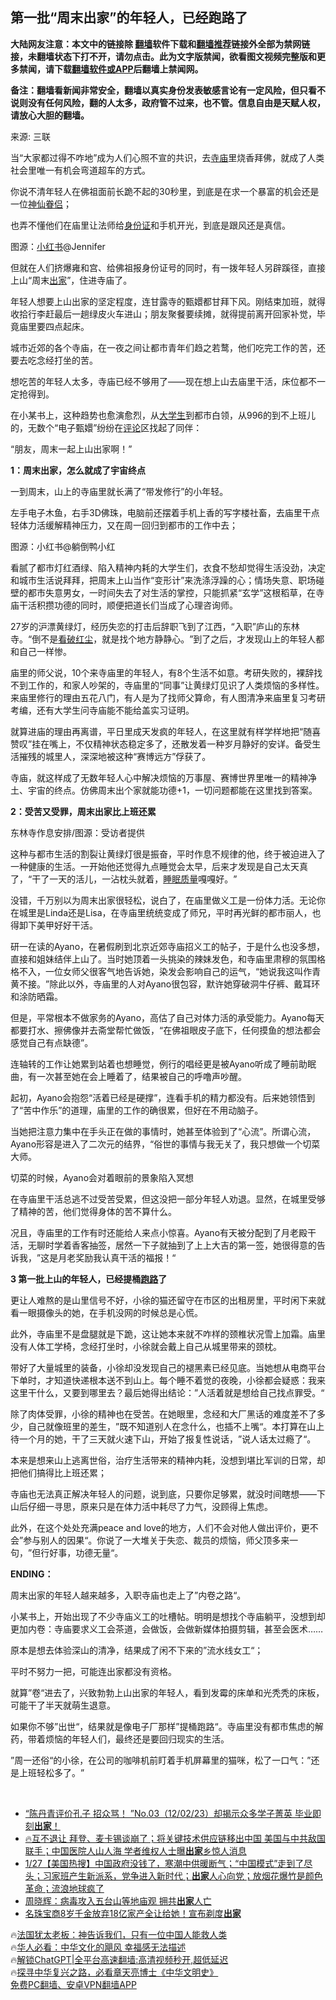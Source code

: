  <!-- 面包屑导航 --> <h2>第一批“周末出家”的年轻人，已经跑路了</h2> <p class="notice"><b>大陆网友注意：本文中的链接除 <a href="https://github.com/bannedbook/fanqiang" >翻墙</a>软件下载和<a href="https://github.com/killgcd/justmysocks/blob/master/README.md">翻墙推荐</a>链接外全部为禁网链接，未翻墙状态下打不开，请勿点击。此为文字版禁闻，欲看图文视频完整版和更多禁闻，请下载<a href="https://github.com/bannedbook/fanqiang">翻墙软件或APP</a>后翻墙上禁闻网。</p><p>备注：翻墙看新闻非常安全，翻墙以真实身份发表敏感言论有一定风险，但只看不说则没有任何风险，翻的人太多，政府管不过来，也不管。信息自由是天赋人权，请放心大胆的翻墙。</b></p>  <div class="entry"> <p>来源:&nbsp;三联                           </p> <p>当‌‌“大家都过得不咋地‌‌”成为人们心照不宣的共识，去<a href="https://www.bannedbook.org/bnews/tag/%E5%AF%BA%E5%BA%99/" class="st_tag internal_tag" rel="tag" title="标签 寺庙 下的日志">寺庙</a>里烧香拜佛，就成了人类社会里唯一有机会弯道超车的方式。</p> <p>	你说不清年轻人在佛祖面前长跪不起的30秒里，到底是在求一个暴富的机会还是一位<a href="https://www.bannedbook.org/bnews/tag/%E7%A5%9E%E4%BB%99%E7%9C%B7%E4%BE%A3/" class="st_tag internal_tag" rel="tag" title="标签 神仙眷侣 下的日志">神仙眷侣</a>；</p> <p>	也弄不懂他们在庙里让法师给<a href="https://www.bannedbook.org/bnews/tag/%e8%ba%ab%e4%bb%bd%e8%af%81/" class="st_tag internal_tag" rel="tag" title="标签 身份证 下的日志">身份证</a>和手机开光，到底是跟风还是真信。</p> <p>	图源：<a href="https://www.bannedbook.org/bnews/tag/%e5%b0%8f%e7%ba%a2%e4%b9%a6/" class="st_tag internal_tag" rel="tag" title="标签 小红书 下的日志">小红书</a>@Jennifer</p> <p>	但就在人们挤爆雍和宫、给佛祖报身份证号的同时，有一拨年轻人另辟蹊径，直接上山‌‌“周末<a href="https://www.bannedbook.org/bnews/tag/%E5%87%BA%E5%AE%B6/" class="st_tag internal_tag" rel="tag" title="标签 出家 下的日志">出家</a>‌‌”，住进寺庙了。</p> <p>	年轻人想要上山出家的坚定程度，连甘露寺的甄嬛都甘拜下风。刚结束加班，就得收拾行李赶最后一趟绿皮火车进山；朋友聚餐要续摊，就得提前离开回家补觉，毕竟庙里要四点起床。</p> <p>	城市近郊的各个寺庙，在一夜之间让都市青年们趋之若鹜，他们吃完工作的苦，还要去吃念经打坐的苦。</p> <p>	想吃苦的年轻人太多，寺庙已经不够用了——现在想上山去庙里干活，床位都不一定抢得到。</p> <p>	在小某书上，这种趋势也愈演愈烈，从<a href="https://www.bannedbook.org/bnews/tag/%e5%a4%a7%e5%ad%a6%e7%94%9f/" class="st_tag internal_tag" rel="tag" title="标签 大学生 下的日志">大学生</a>到都市白领，从996的到不上班儿的，无数个‌‌“电子甄嬛‌‌”纷纷在<span class='wp_keywordlink_affiliate'><a href="https://www.bannedbook.org/bnews/comments/" title="新闻评论" target="_blank">评论</a></span>区找起了同伴：</p> <p>	‌‌“朋友，周末一起上山出家啊！‌‌”</p> <p>	<strong>1：周末出家，怎么就成了宇宙终点</strong></p> <p>	一到周末，山上的寺庙里就长满了‌‌“带发修行‌‌”的小年轻。</p>  <p>	左手电子木鱼，右手3D佛珠，电脑前还摆着手机上香的写字楼社畜，去庙里干点轻体力活缓解精神压力，又在周一回归到都市的工作中去；<br />	</p> <p>	图源：小红书@躺倒鸭小红</p> <p>	看腻了都市灯红酒绿、陷入精神内耗的大学生们，衣食不愁却觉得生活没劲，决定和城市生活说拜拜，把周末上山当作‌‌“变形计‌‌”来洗涤浮躁的心；情场失意、职场碰壁的都市失意男女，一时间失去了对生活的掌控，只能抓紧‌‌“玄学‌‌”这根稻草，在寺庙干活积攒功德的同时，顺便把道长们当成了心理咨询师。</p> <p>	27岁的沪漂黄绿灯，经历失恋的打击后辞职飞到了江西，‌‌“入职‌‌”庐山的东林寺。‌‌“倒不是<a href="https://www.bannedbook.org/bnews/tag/%e7%9c%8b%e7%a0%b4%e7%ba%a2%e5%b0%98/" class="st_tag internal_tag" rel="tag" title="标签 看破红尘 下的日志">看破红尘</a>，就是找个地方静静心。‌‌”到了之后，才发现山上的年轻人都和自己一样惨。</p> <p>	庙里的师父说，10个来寺庙里的年轻人，有8个生活不如意。考研失败的，裸辞找不到工作的，和家人吵架的，寺庙里的‌‌“同事‌‌”让黄绿灯见识了人类烦恼的多样性。来庙里修行的理由五花八门，有人是为了找师父算命，有人图清净来庙里复习考研考编，还有大学生问寺庙能不能给盖实习证明。</p> <p>	就算进庙的理由再离谱，平日里成天发疯的年轻人，在这里就有样学样地把‌‌“随喜赞叹‌‌”挂在嘴上，不仅精神状态稳定多了，还散发着一种岁月静好的安详。备受生活摧残的城里人，深深地被这种‌‌“赛博远方‌‌”俘获了。</p> <p>	寺庙，就这样成了无数年轻人心中解决烦恼的万事屋、赛博世界里唯一的精神净土、宇宙的终点。仿佛周末出个家就能功德+1，一切问题都能在这里找到答案。</p> <p>	<strong>2：受苦又受罪，周末出家比上班还累</strong></p> <p>	</p> <p>	东林寺作息安排/图源：受访者提供</p> <p>	这种与都市生活的割裂让黄绿灯很是振奋，平时作息不规律的他，终于被迫进入了一种健康的生活。一开始他还觉得九点睡觉会太早，后来才发现是自己太天真了，‌‌“干了一天的活儿，一沾枕头就着，<a href="https://www.bannedbook.org/bnews/tag/%E7%9D%A1%E7%9C%A0%E8%B4%A8%E9%87%8F/" class="st_tag internal_tag" rel="tag" title="标签 睡眠质量 下的日志">睡眠质量</a>嘎嘎好。‌‌”</p> <p>	没错，千万别以为周末出家很轻松，说白了，在庙里做义工是一份体力活。无论你在城里是Linda还是Lisa，在寺庙里统统变成了师兄，平时再光鲜的都市丽人，也得卸下美甲好好干活。</p> <p>	研一在读的Ayano，在暑假刷到北京近郊寺庙招义工的帖子，于是什么也没多想，直接和姐妹结伴上山了。当时她顶着一头挑染的辣妹发色，和寺庙里肃穆的氛围格格不入，一位女师父很客气地告诉她，染发会影响自己的运气，‌‌“她说我这叫作青黄不接。‌‌”除此以外，寺庙里的人对Ayano很包容，默许她穿破洞牛仔裤、戴耳环和涂防晒霜。</p>  <p>	但是，平常根本不做家务的Ayano，高估了自己对体力活的承受能力。Ayano每天都要打水、擦佛像并去斋堂帮忙做饭，‌‌“在佛祖眼皮子底下，任何摸鱼的想法都会感觉自己有点缺德‌‌”。</p> <p>	连轴转的工作让她累到站着也想睡觉，例行的唱经更是被Ayano听成了睡前助眠曲，有一次甚至她在会上睡着了，结果被自己的呼噜声吵醒。</p> <p>	起初，Ayano会抱怨‌‌“活着已经是硬撑‌‌”，连看手机的精力都没有。后来她领悟到了‌‌“苦中作乐‌‌”的道理，庙里的工作的确很累，但好在不用动脑子。</p> <p>	当她把注意力集中在手头正在做的事情时，她甚至体验到了‌‌“心流‌‌”。所谓心流，Ayano形容是进入了二次元的结界，‌‌“俗世的事情与我无关了，我只想做一个切菜大师。</p> <p>	切菜的时候，Ayano会对着眼前的景象陷入冥想</p> <p>	在寺庙里干活总逃不过受苦受累，但这没把一部分年轻人劝退。显然，在城里受够了精神的苦，他们觉得身体的苦不算什么。</p> <p>	况且，寺庙里的工作有时还能给人来点小惊喜。Ayano有天被分配到了月老殿干活，无聊时学着香客抽签，居然一下子就抽到了上上大吉的第一签，她很得意的告诉我，‌‌”这是月老奖励我认真干活的福报！‌‌“</p> <p>	<strong>3 第一批上山的年轻人，已经提桶<a href="https://www.bannedbook.org/bnews/tag/%E8%B7%91%E8%B7%AF/" class="st_tag internal_tag" rel="tag" title="标签 跑路 下的日志">跑路</a>了</strong></p> <p>	更让人难熬的是山里信号不好，小徐的猫还留守在市区的出租房里，平时闲下来就看一眼摄像头的她，在手机没网的时候总是心慌。</p> <p>	此外，寺庙里不是盘腿就是下跪，这让她本来就不咋样的颈椎状况雪上加霜。庙里没有人体工学椅，念经打坐时，小徐就会戴上自己从城里带来的颈枕。</p> <p>	带好了大量城里的装备，小徐却没发现自己的褪黑素已经见底。当她想从电商平台下单时，才知道快递根本送不到山上。每个睡不着觉的夜晚，小徐都会疑惑：我来这里干什么，又要到哪里去？最后她得出结论：‌‌”人活着就是想给自己找点罪受。‌‌“</p> <p>	除了肉体受罪，小徐的精神也在受苦。在她眼里，念经和大厂黑话的难度差不了多少，自己就像班里的差生，‌‌”既不知道别人在念什么，也插不上嘴‌‌“。本打算在山上待一个月的她，干了三天就火速下山，开始了报复性说话，‌‌”说人话太过瘾了‌‌“。</p> <p>	本来是想来山上逃离世俗，治疗生活带来的精神内耗，没想到堪比军训的日常，却把他们搞得比上班还累；</p>  <p>	寺庙也无法真正解决年轻人的问题，说到底，只要你足够累，就没时间瞎想——下山后仔细一寻思，原来只是在体力活中耗尽了力气，没顾得上焦虑。</p> <p>	此外，在这个处处充满peace and love的地方，人们不会对他人做出评价，更不会‌‌”参与别人的因果‌‌“。你说了一大堆关于失恋、裁员的烦恼，师父顶多来一句，‌‌”但行好事，功德无量‌‌“。</p> <p>	<strong>ENDING：</strong></p> <p>	周末出家的年轻人越来越多，入职寺庙也走上了‌‌”内卷之路‌‌“。</p> <p>	小某书上，开始出现了不少寺庙义工的吐槽帖。明明是想找个寺庙躺平，没想到却更加内卷：寺庙要求义工会茶道，会做饭，会做新媒体拍摄剪辑，甚至会医术……</p> <p>	原本是想去体验深山的清净，结果成了闲不下来的‌‌”流水线女工‌‌“；</p> <p>	平时不努力一把，可能连出家都没有资格。</p> <p>	就算‌‌”卷‌‌“进去了，兴致勃勃上山出家的年轻人，看到发霉的床单和光秃秃的床板，可能干了半天就萌生退意。</p> <p>	如果你不够‌‌”出世‌‌“，结果就是像电子厂那样‌‌”提桶跑路‌‌“。寺庙里没有都市焦虑的解药，带着烦恼的年轻人们，最终还是要回归现实的生活。</p> <p>	‌‌”周一还俗‌‌“的小徐，在公司的咖啡机前盯着手机屏幕里的猫咪，松了一口气：‌‌”还是上班轻松多了。‌”</p> <p>	 </p> <!--<div id="taboola-mid-1"></div>--><ul class='op-related-articles' title='相关阅读'> <li><a href='https://www.bannedbook.org/bnews/sohnews/20230213/1847774.html' target='_blank'>“陈丹青评价孔子 招众骂！ ”No.03（12/02/23）却揭示众多学子菁英 毕业即刻<b>出家</b>！</a></li> <li><a href='https://www.bannedbook.org/bnews/sohnews/20230201/1843212.html' target='_blank'>🔥互不退让 拜登、麦卡锡谈崩了；将关键技术供应链移出中国 美国与中共敌国联手；中国医院人山人海 学者维权人士曝<b>出家</b>乡惊人消息</a></li> <li><a href='https://www.bannedbook.org/bnews/bannedvideo/20230128/1841607.html' target='_blank'>1/27【美国热搜】中国政府没钱了，寒潮中供暖断气；“中国模式”走到了尽头；习家班产生新派系，党争进入新时代；<b>出家</b>人心向党；放烟花爆竹是颜色革命；流浪地球疯了</a></li> <li><a href='https://www.bannedbook.org/bnews/comments/20230121/1839048.html' target='_blank'>周晓辉：病毒攻入五台山等地庙观 拥共<b>出家</b>人亡</a></li> <li><a href='https://www.bannedbook.org/bnews/yule/20230120/1838666.html' target='_blank'>名珠宝商8岁千金放弃18亿家产全让给她！宣布剃度<b>出家</b></a></li> </ul> <p class="texttj"> 🔥<a href="https://www.bannedbook.org/bnews/ssgc/20230219/1850782.html" target="_blank">法国犹太老板：神告诉我们，只有一位中国人能救人类</a><br/> 🔥<a href="https://www.bannedbook.org/bnews/comments/20220220/1694796.html" target="_blank">华人必看：中华文化的飓风 幸福感无法描述</a><br/> 🔥<a href="https://github.com/bannedbook/fanqiang/wiki/V2ray%E6%9C%BA%E5%9C%BA" target="_blank">解锁ChatGPT|全平台高速翻墙:高清视频秒开,超低延迟</a><br/> 🔥<a href="https://www.bannedbook.org/bnews/comments/20220808/1768773.html" target="_blank">探寻中华复兴之路，必看章天亮博士《中华文明史》</a><br/> <a href="https://github.com/bannedbook/fanqiang/wiki/%E7%A6%81%E9%97%BB%E7%BD%91%E5%AE%89%E5%8D%93%E7%BF%BB%E5%A2%99%E6%96%B0%E9%97%BBAPP" target="_blank">免费PC翻墙、安卓VPN翻墙APP</a><br/> </p><p> </p> <a name='sharetosocial'></a> <div style="margin-bottom:5px;padding-bottom:5px;clear:both"> <div id="archive-pix-1" class="banner-ads"> <!-- AuctionX Display platform tag START --> <div id="27602x728x90x621x_ADSLOT1" clicktrack="%%CLICK_URL_ESC%%"></div>  <!-- AuctionX Display platform tag END --> </div> <div id="archive-pix-2" class="banner-ads"> <!-- AuctionX Display platform tag START --> <div id="27556x300x250x621x_ADSLOT1" clicktrack="%%CLICK_URL_ESC%%" style="margin:0 auto;text-align:center"></div>  <!-- AuctionX Display platform tag END --> </div> </div>  <div id="archive-pix-1" class="banner-ads"> <!-- AuctionX Display platform tag START --> <div id="27603x728x90x621x_ADSLOT1" clicktrack="%%CLICK_URL_ESC%%"></div>  <!-- AuctionX Display platform tag END --> </div> </div><!--END ENTRY--> 